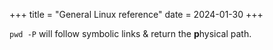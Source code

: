+++
title = "General Linux reference"
date = 2024-01-30
+++

`pwd -P` will follow symbolic links & return the **p**hysical path.
